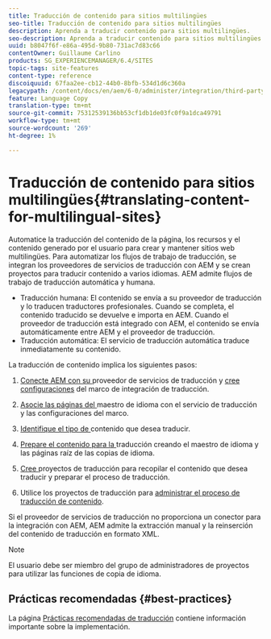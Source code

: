 ```yaml
---
title: Traducción de contenido para sitios multilingües
seo-title: Traducción de contenido para sitios multilingües
description: Aprenda a traducir contenido para sitios multilingües.
seo-description: Aprenda a traducir contenido para sitios multilingües.
uuid: b8047f6f-e86a-495d-9b80-731ac7d83c66
contentOwner: Guillaume Carlino
products: SG_EXPERIENCEMANAGER/6.4/SITES
topic-tags: site-features
content-type: reference
discoiquuid: 67faa2ee-cb12-44b0-8bfb-534d1d6c360a
legacypath: /content/docs/en/aem/6-0/administer/integration/third-party-services/machine-translation
feature: Language Copy
translation-type: tm+mt
source-git-commit: 75312539136bb53cf1db1de03fc0f9a1dca49791
workflow-type: tm+mt
source-wordcount: '269'
ht-degree: 1%

---
```



# Traducción de contenido para sitios multilingües{#translating-content-for-multilingual-sites}

Automatice la traducción del contenido de la página, los recursos y el contenido generado por el usuario para crear y mantener sitios web multilingües. Para automatizar los flujos de trabajo de traducción, se integran los proveedores de servicios de traducción con AEM y se crean proyectos para traducir contenido a varios idiomas. AEM admite flujos de trabajo de traducción automática y humana.

* Traducción humana: El contenido se envía a su proveedor de traducción y lo traducen traductores profesionales. Cuando se completa, el contenido traducido se devuelve e importa en AEM. Cuando el proveedor de traducción está integrado con AEM, el contenido se envía automáticamente entre AEM y el proveedor de traducción.
* Traducción automática: El servicio de traducción automática traduce inmediatamente su contenido.

La traducción de contenido implica los siguientes pasos:

1. [Conecte AEM con su ](/help/sites-administering/tc-tic.md#connecting-to-a-translation-service-provider) proveedor de servicios de traducción y  [cree configuraciones](/help/sites-administering/tc-tic.md) del marco de integración de traducción.

1. [Asocie las páginas del ](/help/sites-administering/tc-tic.md#configuring-pages-for-translation) maestro de idioma con el servicio de traducción y las configuraciones del marco.
1. [Identifique el tipo de ](/help/sites-administering/tc-rules.md) contenido que desea traducir.
1. [Prepare el contenido para la ](/help/sites-administering/tc-prep.md) traducción creando el maestro de idioma y las páginas raíz de las copias de idioma.
1. [Cree ](/help/sites-administering/tc-manage.md) proyectos de traducción para recopilar el contenido que desea traducir y preparar el proceso de traducción.
1. Utilice los proyectos de traducción para [administrar el proceso de traducción de contenido](/help/sites-administering/tc-manage.md).

Si el proveedor de servicios de traducción no proporciona un conector para la integración con AEM, AEM admite la extracción manual y la reinserción del contenido de traducción en formato XML.

>[!NOTE]
>
>El usuario debe ser miembro del grupo de administradores de proyectos para utilizar las funciones de copia de idioma.

## Prácticas recomendadas   {#best-practices}

La página [Prácticas recomendadas de traducción](/help/sites-administering/tc-bp.md) contiene información importante sobre la implementación.
